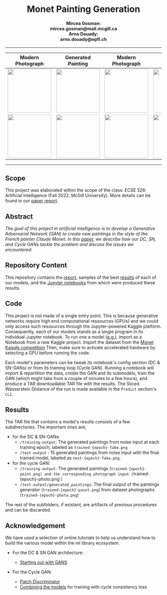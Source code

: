 <h1 align='center'>Monet Painting Generation</h1>
<h4 align='center'> Mircea Gosman:<br> mircea.gosman@mail.mcgill.ca <br>
Arno Douady:<br> arno.douady@epfl.ch</h4>

---

<div align="center">
   
| Modern Photograph | Generated Painting | Modern Photograph | Generated Painting |
| :-------------: | :-------------: | :-------------: | :-------------: |
| <img src="https://github.com/Mircea-Gosman/AI_Term_Project/blob/master/Results/Cycle_GAN_500/training-output/trained-339-photo.png" width="140"> | <img src="https://github.com/Mircea-Gosman/AI_Term_Project/blob/master/Results/Cycle_GAN_500/training-output/trained-339-paint.png" width="140"> | <img src="https://github.com/Mircea-Gosman/AI_Term_Project/blob/master/Results/Cycle_GAN_500/training-output/trained-277-photo.png" width="140"> | <img src="https://github.com/Mircea-Gosman/AI_Term_Project/blob/master/Results/Cycle_GAN_500/training-output/trained-277-paint.png" width="140"> |
| <img src="https://github.com/Mircea-Gosman/AI_Term_Project/blob/master/Results/Cycle_GAN_500/training-output/trained-203-photo.png" width="140"> | <img src="https://github.com/Mircea-Gosman/AI_Term_Project/blob/master/Results/Cycle_GAN_500/training-output/trained-203-paint.png" width="140"> | <img src="https://github.com/Mircea-Gosman/AI_Term_Project/blob/master/Results/Cycle_GAN_500/training-output/trained-68-photo.png" width="140"> | <img src="https://github.com/Mircea-Gosman/AI_Term_Project/blob/master/Results/Cycle_GAN_500/training-output/trained-68-paint.png" width="140">  |

</div>

---

## Scope
This project was elaborated within the scope of the class: ECSE 526: Artificial Intelligence (Fall 2022, McGill University). More details can be found in our [paper report](https://github.com/Mircea-Gosman/AI_Term_Project/blob/master/Paper.pdf).

## Abstract
<i>The goal of this project in artificial
intelligence is to develop a Generative Adversarial
Network (GAN) to create new paintings in the style of
the French painter Claude Monet. In this [paper](https://github.com/Mircea-Gosman/AI_Term_Project/blob/master/Paper.pdf), we
describe how our DC, SN, and Cycle GANs tackle the problem and
discuss the issues we encountered.</i>

## Repository Content 
This repository contains the [report](https://github.com/Mircea-Gosman/AI_Term_Project/blob/master/Paper.pdf), samples of the best [results](https://github.com/Mircea-Gosman/AI_Term_Project/tree/master/Results) of each of our models, and the [Jupyter notebooks](https://github.com/Mircea-Gosman/AI_Term_Project/tree/master/Models) from which were produced these results.

## Code
This project is not made of a single entry point. This is because generative networks require high end computational ressources (GPUs) and we could only access such ressources through the Jupyter-powered Kaggle platform. Consequently, each of our models stands as a single program in its individual Jupyter notebook. To run one a model ([e.g.](https://github.com/Mircea-Gosman/AI_Term_Project/blob/master/Models/SN-GAN.ipynb)), import as a Notebook from a new Kaggle project. Import the dataset from the [Monet Kaggle competition](https://www.kaggle.com/competitions/gan-getting-started) Then, make sure to activate accelerated hardware by selecting a GPU before running the code.

Each model's parameters can be tweak its notebook's config section (DC & SN-GANs) or from its training loop (Cycle GAN). Running a notebook will import & repartition the data, create the GAN and its submodels, train the GAN (which might take from a couple of minutes to a few hours), and produce a TAR downloadable TAR file with the results. The Sliced Wasserstein Distance of the run is made available in the `Predict` section's `CLI`.

## Results
The TAR file that contains a model's results consists of a few subdirectories. The important ones are,
* for the DC & SN-GANs:
    * `/training-output`: The generated paintings from noise input at each training epoch, labeled as `trained-{epoch}-fake.png`
    * `/test-output` : 15 generated paintings from noise input with the final trained model, labeled as `test-{epoch}-fake.png`. 
* for the cycle GAN:
    * `/training-output`: The generated paintings (`trained-{epoch}-paint.png) and the corresponding photograph input (`trained-{epoch}-photo.png`)
    * `/test-output/generated_paintings`: The final output of the paintings generator (`trained-{epoch}-paint.png`) from dataset photographs (`trained-{epoch}-photo.png`)
        
The rest of the subfolders, if existant, are artifacts of previous procedures and can be discarded.

## Acknowledgement
We have used a selection of online tutorials to help us understand how to build the various model within the ml library ecosystem. 

* For the DC & SN GAN architecture: 
    * [Starting out with GANS](https://towardsdatascience.com/generating-modern-arts-using-generative-adversarial-network-gan-on-spell-39f67f83c7b4)

* For the Cycle GAN:
    * [Patch Discriminator](https://machinelearningmastery.com/how-to-develop-cyclegan-models-from-scratch-with-keras/)
    * [Combining the models](https://machinelearningmastery.com/cyclegan-tutorial-with-keras/) for training with cycle consistency loss
